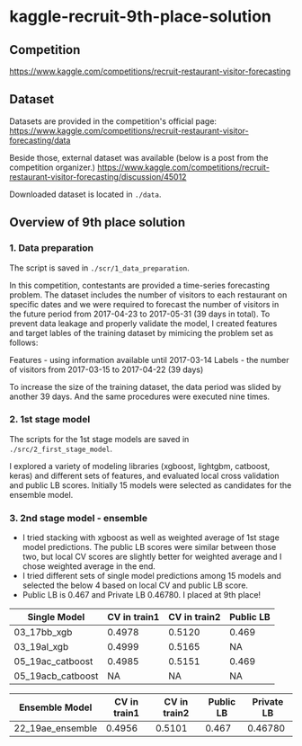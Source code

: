 # kaggle-recruit-9th-place-solution

## Competition
https://www.kaggle.com/competitions/recruit-restaurant-visitor-forecasting


## Dataset
Datasets are provided in the competition's official page:
https://www.kaggle.com/competitions/recruit-restaurant-visitor-forecasting/data

Beside those, external dataset was available (below is a post from the competition organizer.)
https://www.kaggle.com/competitions/recruit-restaurant-visitor-forecasting/discussion/45012

Downloaded dataset is located in `./data`.

## Overview of 9th place solution


### 1. Data preparation

The script is saved in `./scr/1_data_preparation`.

In this competition, contestants are provided a time-series forecasting problem. The dataset includes the number of visitors to each restaurant on specific dates and we were required to forecast the number of visitors in the future period from 2017-04-23 to 2017-05-31 (39 days in total).
To prevent data leakage and properly validate the model, I created features and target lables of the training dataset by mimicing the problem set as follows: 

Features - using information available until 2017-03-14
Labels - the number of visitors from 2017-03-15 to 2017-04-22 (39 days)

To increase the size of the training dataset, the data period was slided by another 39 days. And the same procedures were executed nine times.




### 2. 1st stage model

The scripts for the 1st stage models are saved in `./src/2_first_stage_model`.

I explored a variety of modeling libraries (xgboost, lightgbm, catboost, keras) and different sets of features, and evaluated local cross validation and public LB scores. Initially 15 models were selected as candidates for the ensemble model.




### 3. 2nd stage model - ensemble
- I tried stacking with xgboost as well as weighted average of 1st stage model predictions. The public LB scores were similar between those two, but local CV scores are slightly better for weighted average and I chose weighted average in the end.
- I tried different sets of single model predictions among 15 models and selected the below 4 based on local CV and public LB score.
- Public LB is 0.467 and Private LB 0.46780. I placed at 9th place!

| Single Model     | CV in train1 | CV in train2 | Public LB |
| ---------------- | ------------ | ------------ | --------- |
| 03_17bb_xgb      | 0.4978       | 0.5120       | 0.469     |
| 03_19al_xgb      | 0.4999       | 0.5165       | NA        |
| 05_19ac_catboost | 0.4985       | 0.5151       | 0.469     |
| 05_19acb_catboost| NA           | NA           | NA        |

| Ensemble Model   | CV in train1 | CV in train2 | Public LB | Private LB|
| ---------------- | ------------ | ------------ | --------- | --------- |
| 22_19ae_ensemble | 0.4956       | 0.5101       | 0.467     | 0.46780   |


